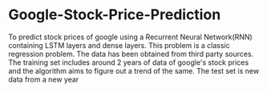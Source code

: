 # Google-Stock-Price-Prediction
To predict stock prices of google using a Recurrent Neural Network(RNN) containing LSTM layers and dense layers.
This problem is a classic regression problem.
The data has been obtained from third party sources. 
The training set includes around 2 years of data of google's stock prices and the algorithm aims to figure out a trend
of the same. The test set is new data from a new year
